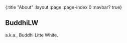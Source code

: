 {:title "About"
 :layout :page
 :page-index 0
 :navbar? true}

## BuddhiLW 

a.k.a., Buddhi Litte White.
